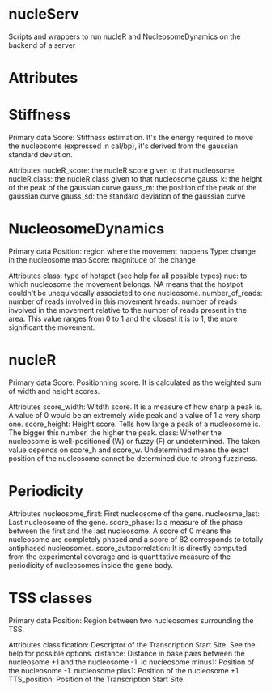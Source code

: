 # nucleServ

Scripts and wrappers to run nucleR and NucleosomeDynamics on the backend of
a server

# Attributes

# Stiffness

Primary data
Score: Stiffness estimation. It's the energy required to move the nucleosome (expressed in cal/bp), it's derived from the gaussian standard deviation.

Attributes
nucleR_score: the nucleR score given to that nucleosome
nucleR.class: the nucleR class given to that nucleosome
gauss_k: the height of the peak of the gaussian curve
gauss_m: the position of the peak of the gaussian curve
gauss_sd: the standard deviation of the gaussian curve


# NucleosomeDynamics

Primary data
Position: region where the movement happens
Type: change in the nucleosome map
Score: magnitude of the change

Attributes
class: type of hotspot (see help for all possible types)
nuc: to which nucleosome the movement belongs. NA means that the hostpot couldn't be unequivocally associated to one nucleosome.
number_of_reads: number of reads involved in this movement
hreads: number of reads involved in the movement relative to the number of reads present in the area. This value ranges from 0 to 1 and the closest it is to 1, the more significant the movement.


# nucleR

Primary data
Score: Positionning score. It is calculated as the weighted sum of width and height scores.

Attributes
score_width: Witdth score. It is a measure of how sharp a peak is. A value of 0 would be an extremely wide peak and a value of 1 a very sharp one.
score_height: Height score. Tells how large a peak of a nucleosome is. The bigger this number, the higher the peak.
class: Whether the nucleosome is well-positioned (W) or fuzzy (F) or undetermined. The taken value depends on score_h and score_w. Undetermined means the exact position of the nucleosome cannot be determined due to strong fuzziness.


# Periodicity

Attributes
nucleosome_first: First nucleosome of the gene.
nucleosme_last: Last nucleosome of the gene.
score_phase: Is a measure of the phase between the first and the last nucleosome. A score of 0 means the nucleosome are completely phased and a score of 82 corresponds to totally antiphased nucleosomes.
score_autocorrelation: It is directly computed from the experimental coverage and is quantitative measure of the periodicity of nucleosomes inside the gene body.


# TSS classes

Primary data
Position: Region between two nucleosomes surrounding the TSS.

Attributes
classification: Descriptor of the Transcription Start Site. See the help for possible options.
distance: Distance in base pairs between the nucleosome +1 and the nucleosome -1.
id
nucleosome minus1: Position of the nucleosome -1.
nucleosome plus1: Position of the nucleosome +1
TTS_position: Position of the Transcription Start Site.
